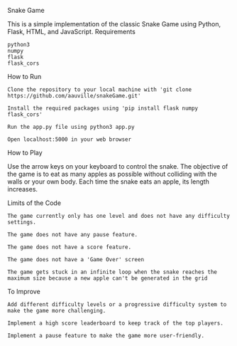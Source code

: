 Snake Game

This is a simple implementation of the classic Snake Game using Python, Flask, HTML, and JavaScript.
Requirements

    python3
    numpy
    flask
    flask_cors
    

How to Run

    Clone the repository to your local machine with 'git clone https://github.com/aauville/snakeGame.git'

    Install the required packages using 'pip install flask numpy flask_cors'

    Run the app.py file using python3 app.py

    Open localhost:5000 in your web browser

How to Play

Use the arrow keys on your keyboard to control the snake. The objective of the game is to eat as many apples as possible without colliding with the walls or your own body. Each time the snake eats an apple, its length increases.

Limits of the Code

    The game currently only has one level and does not have any difficulty settings.

    The game does not have any pause feature.

    The game does not have a score feature.

    The game does not have a 'Game Over' screen

    The game gets stuck in an infinite loop when the snake reaches the maximum size because a new apple can't be generated in the grid


To Improve

    Add different difficulty levels or a progressive difficulty system to make the game more challenging.

    Implement a high score leaderboard to keep track of the top players.

    Implement a pause feature to make the game more user-friendly.